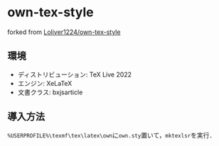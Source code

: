 # own-tex-style

forked from [Loliver1224/own-tex-style](https://github.com/Loliver1224/own-tex-style)

## 環境

- ディストリビューション: TeX Live 2022
- エンジン: XeLaTeX
- 文書クラス: bxjsarticle

## 導入方法

`%USERPROFILE%\texmf\tex\latex\own`に`own.sty`置いて，`mktexlsr`を実行．
